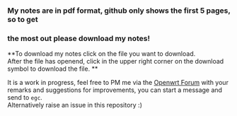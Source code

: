 ### My notes are in pdf format, github only shows the first 5 pages, so to get   
### the most out please download my notes!  

**To download my notes click on the file you want to download.  
After the file has openend, click in the upper right corner on the download symbol to download the file.   **

It is a work in progress, feel free to PM me via the [Openwrt Forum](https://forum.openwrt.org/) with your remarks and suggestions for improvements, you can start a message and send to `egc`.   
Alternatively raise an issue in this repository :)
  
